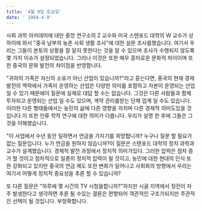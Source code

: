 ```yaml
---
title: '4월 9일 토요일'
date: ' 1994-4-9'
---
```

사회 과학 아카데미에 대만 중앙 연구소의 Z 교수와 미국 스탠포드 대학의 W 교수가 상하이에 와서 "중국 남부의 농촌 사회 생활 조사"에 대한 설문 조사를했습니다. 여기서 우리는 그들이 본토의 상황을 잘 알지 못한다는 것을 알 수 있으며 조사가 수행되지 않도록 몇 가지 이슈가 설정되었습니다. 그러나 이것은 또한 매우 흥미로운 문화적 차이이며 또한 중국의 문화 발전의 차이점을 반영합니다.

"귀하의 가족은 자신의 소유가 아닌 산업이 있습니까?"라고 묻는다면, 중국의 현재 경제 발전의 맥락에서 가족이 운영하는 산업은 다양한 의미를 포함하고 자본이 운영되는 산업 일 수 있기 때문에이 질문에 실제로 대답 할 수는 없습니다. 그것은 다른 사람들과 함께 투자되고 운영되는 산업 일 수도 있으며, 계약 관리를받는 단체 업계 일 수도 있습니다. 이러한 다른 형태들에서는 농민의 삶에 다른 영향을 끼치며 다른 경제적 의미도있을 것입니다.이 또한 인류 학적 연구에 대한 의미가 다릅니다. 우리가 설명 한 후에 그들은 그것을 이해했습니다.

"이 사업에서 수년 동안 일하면서 연금을 가지기를 희망합니까? 누구나 질문 할 필요가없는 질문입니다. 누가 연금을 원하지 않습니까?이 질문은 스탠포드 대학의 정치 과학과 교수가 설계했습니다. 경제적 발전 과정에서 정치적 의미가있다. 그러한 압력은 점차 증가 할 것이고 점차적으로 일종의 정치적 압력이 될 것이고, 농민에 대한 현대의 인식 또한 강화되고 있지만 중국의 연금 제도 또한 변화가 일어나고 사회화의 방향에서 우리는 여기서 어떻게 정치적 중요성을 추론 할 수 있습니까?

또 다른 질문은 "하루에 몇 시간의 TV 시청을합니까?"하지만 시골 지역에서 정전이 자주 발생한다고 생각하면 추론 될 수있는 결론은 편향되어 객관적인 구조가되지만 주관적인 선택이 될 것입니다. 부정확합니다.

